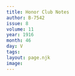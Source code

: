 ```yaml
---
title: Honor Club Notes
author: B-7542
issue: 8
volume: 11
year: 1916
month: 46
day: V
tags:
layout: page.njk
image:
---
```



